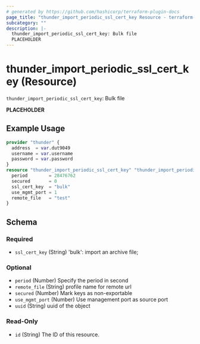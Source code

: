 ```yaml
---
# generated by https://github.com/hashicorp/terraform-plugin-docs
page_title: "thunder_import_periodic_ssl_cert_key Resource - terraform-provider-thunder"
subcategory: ""
description: |-
  thunder_import_periodic_ssl_cert_key: Bulk file
  PLACEHOLDER
---
```


# thunder_import_periodic_ssl_cert_key (Resource)

`thunder_import_periodic_ssl_cert_key`: Bulk file

__PLACEHOLDER__

## Example Usage

```terraform
provider "thunder" {
  address  = var.dut9049
  username = var.username
  password = var.password
}
resource "thunder_import_periodic_ssl_cert_key" "thunder_import_periodic_ssl_cert_key" {
  period        = 28476762
  secured       = 0
  ssl_cert_key  = "bulk"
  use_mgmt_port = 1
  remote_file   = "test"
}
```

<!-- schema generated by tfplugindocs -->
## Schema

### Required

- `ssl_cert_key` (String) 'bulk': import an archive file;

### Optional

- `period` (Number) Specify the period in second
- `remote_file` (String) profile name for remote url
- `secured` (Number) Mark keys as non-exportable
- `use_mgmt_port` (Number) Use management port as source port
- `uuid` (String) uuid of the object

### Read-Only

- `id` (String) The ID of this resource.


